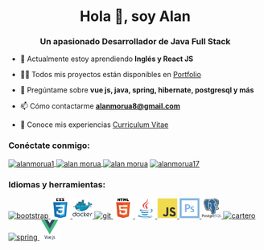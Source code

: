 <h1 align="center">Hola 👋, soy Alan</h1>
<h3 align="center">Un apasionado Desarrollador de Java Full Stack</h3>

- 🌱 Actualmente estoy aprendiendo **Inglés y React JS**

- 👨‍💻 Todos mis proyectos están disponibles en [Portfolio](https://alan-morua.netlify.app/)

- 💬 Pregúntame sobre **vue js, java, spring, hibernate, postgresql y más**

- 📫 Cómo contactarme [**alanmorua8@gmail.com**](mailto:alanmorua8@gmail.com)

- 📄 Conoce mis experiencias
[Curriculum Vitae](https://drive.google.com/file/d/10Ba_VFFLEqanBVYupGHwgExYpNbBoCHU/view)

<h3 align="left">Conéctate conmigo:</h3>
<p alinear="izquierda">
    <a href="https://twitter.com/alanmorua1" target="_blank">
        <img align="center"
            src="https://raw.githubusercontent.com/rahuldkjain/github-profile-readme-generator/master/src/images/icons/Social/twitter.svg"
            alt="alanmorua1" height="30" width="40" />
    </a>
    <a href="https://linkedin.com/in/alan-morua-533213252" target="_blank">
        <img align="center" src="https://raw.githubusercontent.com/rahuldkjain/github-profile-readme-generator/master/src/images/icons/Social/linked-in-alt.svg"
            alt="alan morua" height="30" width="40" />
    </a>
    <a href="https://fb.com/alan.fernandom.5" target="-blank "><img align="center"
            src="https://raw.githubusercontent.com/rahuldkjain/github-profile-readme-generator/master/src/images/icons/Social/facebook.svg"
            alt="alan morua" height="30" width="40" /></a>
    <a href="https://instagram.com/alanmorua17" target="_blank"><img align="center"
            src="https://raw.githubusercontent.com/rahuldkjain/github-profile-readme-generator /master/src/images/icons/Social/instagram.svg"
            alt="alanmorua17" height="30" width="40" /></a>
</p>

<h3 align="left">Idiomas y herramientas:</h3>
<p align="left">
    <a href="https://getbootstrap.com" target="_blank" rel="noreferrer">
        <img src="https://raw.githubusercontent.com/devicons/devicon /master/icons/bootstrap/bootstrap-plain-wordmark.svg"
            alt="bootstrap" width="40" height="40" />
    </a>
    <a href="https://www.w3schools.com /css/" target="_blank" rel="noreferrer">
        <img src="https://raw.githubusercontent.com/devicons/devicon/master/icons/css3/css3-original-wordmark.svg"
            alt="css3" width="40" height="40" />
    </a>
    <a href="https://www.docker.com/" target="_blank" rel="noreferrer">
        <img src="https://raw.githubusercontent.com/devicons/devicon/master/icons/docker/docker-original-wordmark.svg"
            alt="docker" width="40" height="40" />
    </a>
    <a href="https://git-scm.com/" target="_blank" rel="noreferrer">
        <img src="https://www.vectorlogo.zone/logos/git-scm/git-scm-icon.svg" alt="git" width="40" height="40" />
    </a>
    <a href="https://www.w3.org/html/" target="_blank" rel="noreferrer">
        <img src="https://raw.githubusercontent.com/devicons/devicon/master/icons/html5/html5-original-wordmark.svg"
            alt="html5" width=" 40" altura="40" />
    </a>
    <a href="https://www.java.com" target="_blank" rel="noreferrer">
        <img src="https://raw.githubusercontent.com/devicons/devicon/master/icons/java/java-original.svg" alt="java"
            width="40" height="40" />
    </a>
    <a href="https://developer.mozilla.org/en-US/docs/Web /JavaScript" target="_blank" rel="noreferrer">
        <img src="https://raw.githubusercontent.com/devicons/devicon/master/icons/javascript/javascript-original.svg"
            alt="javascript" width="40" height="40" />
    </a>
    <a href="https://www.photoshop.com/en" target="_blank" rel="noreferrer">
        <img src="https://raw.githubusercontent.com/devicons/devicon/master/icons/photoshop/photoshop-line.svg"
            alt="photoshop" width="40" height="40" />
    </a>
    <a href="https://www.postgresql.org" target="_blank" rel="noreferrer">
        <img src="https://raw.githubusercontent.com/devicons/devicon/master/icons/postgresql/postgresql-original-wordmark.svg"
            alt="postgresql" width="40" height="40" />
    </a>
    <a href="https://postman.com" target="_blank" rel="noreferrer">
        <img src="https://www.vectorlogo.zone/logos/getpostman/getpostman-icon.svg" alt="cartero" width="40"
            height="40" />
    </a>
    <a href="https://spring.io/" target="_blank" rel="noreferrer">
        <img class="mb-4 mr-4 h-6 w-6 sm:h-10 sm:w-10"
            src="https://www.vectorlogo.zone/logos/springio/springio-icon.svg" alt="spring" width="40" height="40" />
    </a>
    <a href="https://vuejs.org/" objetivo="_blank" rel="noreferrer">
        <img src="https://raw.githubusercontent.com/devicons/devicon/master/icons/vuejs/vuejs-original-wordmark.svg"
            alt="vuejs" width="40" altura="40" />
    </a>
</p>
